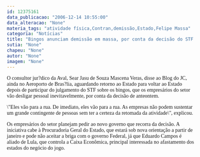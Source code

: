 ```yaml
---
id: 12375161
data_publicacao: "2006-12-14 10:55:00"
data_alteracao: "None"
materia_tags: "atividade física,Contran,demissão,Estado,Felipe Massa"
categoria: "Notícias"
title: "Bingos anunciam demissão em massa, por conta da decisão do STF contra a atividade no Estado"
sutia: "None"
chapeu: "None"
autor: "None"
imagem: "None"
---
```

<p><P><FONT face=Verdana>O consultor jur?dico da Aval, Sear Jasu de Souza Mascena Veras, disse ao Blog do JC, ainda no Aeroporto de Bras?lia, aguardando retorno ao Estado para voltar ao Estado depois de participar do julgamento do STF sobre os bingos, que os empresários do setor vão desligar pessoal inevitavelmente, por conta da decisão de anteontem.</FONT></P></p>
<p><P><FONT face=Verdana>\"Eles vão para a rua. De imediato, eles vão para a rua. As empresas não podem sustentar um grande contingente de pessoas sem ter a certeza da retomada da atividade\", explicou.</FONT></P></p>
<p><P><FONT face=Verdana>Os empresários do setor planejam pedir ao novo governo que recorra da decisão. A iniciativa cabe à Procuradoria Geral do Estado, que estará sob nova orientação a partir de janeiro e pode não aceitar a briga com o governo Federal, já que Eduardo Campos é aliado de Lula, que controla a Caixa Econômica, principal interessada no afastamento dos estados do negócio do jogo.</FONT></P> </p>
